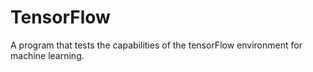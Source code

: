 # TensorFlow
A program that tests the capabilities of the tensorFlow environment for machine learning. 
